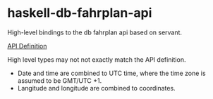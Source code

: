 # haskell-db-fahrplan-api
High-level bindings to the db fahrplan api based on servant.

[API Definition](http://data.deutschebahn.com/apis/fahrplan)

High level types may not not exactly match the API definition.
- Date and time are combined to UTC time, where the time zone is assumed to be GMT/UTC +1.
- Langitude and longitude are combined to coordinates.
